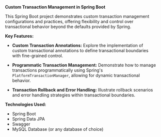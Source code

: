 **Custom Transaction Management in Spring Boot**

This Spring Boot project demonstrates custom transaction management configurations and practices, offering flexibility and control over transactional behavior beyond the defaults provided by Spring.

**Key Features:**

- **Custom Transaction Annotations:** Explore the implementation of custom transactional annotations to define transactional boundaries with fine-grained control.
  
- **Programmatic Transaction Management:** Demonstrate how to manage transactions programmatically using Spring's `PlatformTransactionManager`, allowing for dynamic transactional behavior.

- **Transaction Rollback and Error Handling:** Illustrate rollback scenarios and error handling strategies within transactional boundaries.

**Technologies Used:**

- Spring Boot
- Spring Data JPA
- Swagger
- MySQL Database (or any database of choice)

